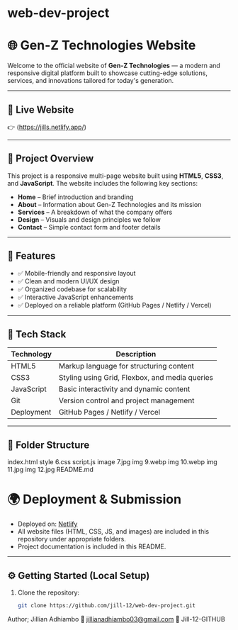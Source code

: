 # web-dev-project


# 🌐 Gen-Z Technologies Website

Welcome to the official website of **Gen-Z Technologies** — a modern and responsive digital platform built to showcase cutting-edge solutions, services, and innovations tailored for today's generation.

---

## 🔗 Live Website

👉 (https://jills.netlify.app/)  


---

## 📌 Project Overview

This project is a responsive multi-page website built using **HTML5**, **CSS3**, and **JavaScript**. The website includes the following key sections:

- **Home** – Brief introduction and branding
- **About** – Information about Gen-Z Technologies and its mission
- **Services** – A breakdown of what the company offers
- **Design** – Visuals and design principles we follow
- **Contact** – Simple contact form and footer details

---

## 🚀 Features

- ✅ Mobile-friendly and responsive layout
- ✅ Clean and modern UI/UX design
- ✅ Organized codebase for scalability
- ✅ Interactive JavaScript enhancements
- ✅ Deployed on a reliable platform (GitHub Pages / Netlify / Vercel)

---

## 🧱 Tech Stack

| Technology | Description |
|------------|-------------|
| HTML5      | Markup language for structuring content |
| CSS3       | Styling using Grid, Flexbox, and media queries |
| JavaScript | Basic interactivity and dynamic content |
| Git        | Version control and project management |
| Deployment | GitHub Pages / Netlify / Vercel |

---

## 📁 Folder Structure

index.html
style 6.css
script.js
image 7.jpg
img 9.webp
img 10.webp
img 11.jpg
img 12.jpg
README.md



# 🌍 Deployment & Submission

- Deployed on: [Netlify](https://jills.netlify.app/)
- All website files (HTML, CSS, JS, and images) are included in this repository under appropriate folders.
- Project documentation is included in this README.


---

## ⚙️ Getting Started (Local Setup)

1. Clone the repository:
   ```bash
   git clone https://github.com/jill-12/web-dev-project.git


Author;
Jillian Adhiambo
📧 jillianadhiambo03@gmail.com
🔗 Jill-12-GITHUB






   

